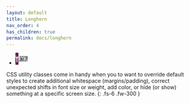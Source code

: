 ```yaml
---
layout: default
title: Longhorn
nav_order: 4
has_children: true
permalink: docs/longhorn
---
```


<ul class="list-style-none">
  <li class="d-inline-block mr-1">
     <a href="https://longhorn.io"><img src=/images/longhorn-horizontal-color.png width="32" height="32"/></a>
  </li>
</ul>

CSS utility classes come in handy when you to want to override default styles to create additional whitespace (margins/padding), correct unexpected shifts in font size or weight, add color, or hide (or show) something at a specific screen size.
{: .fs-6 .fw-300 }
